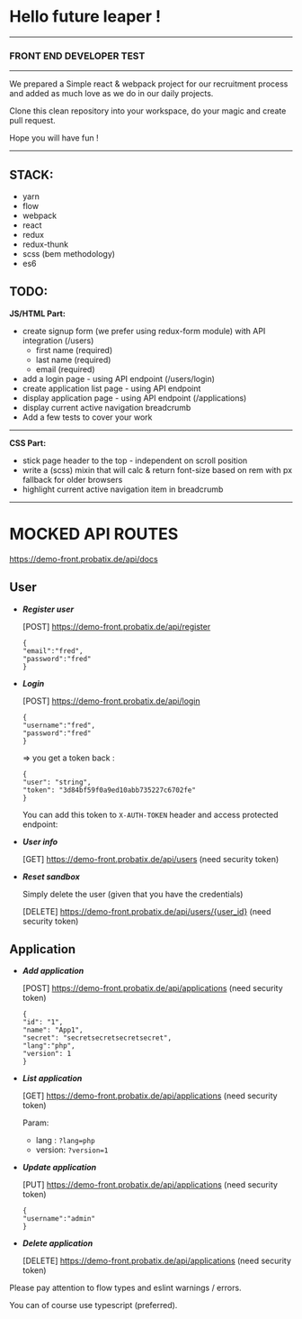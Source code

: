 # Hello future leaper !
---
### FRONT END DEVELOPER TEST
***
We prepared a Simple react & webpack project for our recruitment process and added as much love as we do in our daily projects.

Clone this clean repository into your workspace, do your magic and create pull request.

Hope you will have fun !

---
**STACK:**
---
+ yarn
+ flow
+ webpack
+ react
+ redux
+ redux-thunk
+ scss (bem methodology)
+ es6

**TODO:**
---
**JS/HTML Part:**
+ create signup form (we prefer using redux-form module) with API integration (/users)
    * first name (required)
    * last name (required)
    * email (required)
+ add a login page - using API endpoint (/users/login)
+ create application list page - using API endpoint
+ display application page - using API endpoint (/applications)
+ display current active navigation breadcrumb
+ Add a few tests to cover your work

---
**CSS Part:**
+ stick page header to the top - independent on scroll position
+ write a (scss) mixin that will calc & return font-size based on rem with px fallback for older browsers
+ highlight current active navigation item in breadcrumb

---
MOCKED API ROUTES
===
https://demo-front.probatix.de/api/docs

User
---

+ ***Register user***

  [POST] https://demo-front.probatix.de/api/register
  
  ```
  {
  "email":"fred",
  "password":"fred"
  }
  ```
+ ***Login***

  [POST] https://demo-front.probatix.de/api/login

  ```
  {
  "username":"fred",
  "password":"fred"
  }
  ```
  => you get a token back :
  ```
  {
  "user": "string",
  "token": "3d84bf59f0a9ed10abb735227c6702fe"
  }
  ```
  You can add this token to `X-AUTH-TOKEN` header and access protected endpoint:


+ ***User info***

  [GET] https://demo-front.probatix.de/api/users (need security token)


+ ***Reset sandbox***

  Simply delete the user (given that you have the credentials)

  [DELETE] https://demo-front.probatix.de/api/users/{user_id} (need security token)


Application
---

+ ***Add application*** 

  [POST] https://demo-front.probatix.de/api/applications (need security token)
  ```
  {
  "id": "1",
  "name": "App1",
  "secret": "secretsecretsecretsecret",
  "lang":"php",
  "version": 1
  }
  ```
+ ***List application***

  [GET] https://demo-front.probatix.de/api/applications (need security token)
  
  Param:
  + lang : ```?lang=php```
  + version: ```?version=1```


+ ***Update application***
    
  [PUT] https://demo-front.probatix.de/api/applications (need security token)
    ```
    {
    "username":"admin"
    }
    ```

+ ***Delete application***

  [DELETE] https://demo-front.probatix.de/api/applications (need security token)


Please pay attention to flow types and eslint warnings / errors.

You can of course use typescript (preferred).
